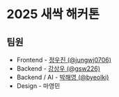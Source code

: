 # 2025 새싹 해커톤

## 팀원
- Frontend - [정우진 (@jungwj0706)](https://github.com/jungwj0706)
- Backend - [강상우 (@gsw226)](https://github.com/gsw226)
- Backend / AI - [박해영 (@byeolki)](https://github.com/byeolki)
- Design - 마영민
